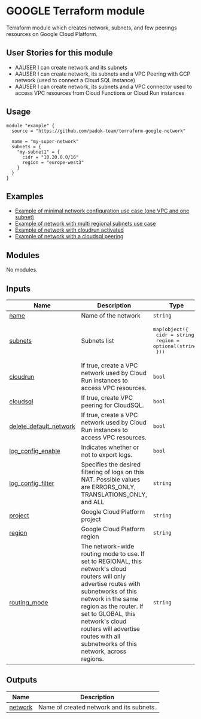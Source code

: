 # GOOGLE Terraform module

Terraform module which creates network, subnets, and few peerings resources on Google Cloud Platform.

## User Stories for this module

- AAUSER I can create network and its subnets
- AAUSER I can create network, its subnets and a VPC Peering with GCP network (used to connect a Cloud SQL instance)
- AAUSER I can create network, its subnets and a VPC connector used to access VPC resources from Cloud Functions or Cloud Run instances

## Usage

```hcl
module "example" {
  source = "https://github.com/padok-team/terraform-google-network"

  name = "my-super-network"
  subnets = {
    "my-subnet1" = {
      cidr = "10.20.0.0/16"
      region = "europe-west3"
    }
  }
}
```

## Examples

- [Example of minimal network configuration use case (one VPC and one subnet)](examples/minimal_network_configuration/main.tf)
- [Example of network with multi regional subnets use case](examples/multi_regional_subnets/main.tf)
- [Example of network with cloudrun activated](examples/cloudrun/main.tf)
- [Example of network with a cloudsql peering](examples/cloudsql/main.tf)

<!-- BEGIN_TF_DOCS -->
## Modules

No modules.

## Inputs

| Name | Description | Type | Default | Required |
|------|-------------|------|---------|:--------:|
| <a name="input_name"></a> [name](#input\_name) | Name of the network | `string` | n/a | yes |
| <a name="input_subnets"></a> [subnets](#input\_subnets) | Subnets list | <pre>map(object({<br>    cidr   = string<br>    region = optional(string)<br>  }))</pre> | n/a | yes |
| <a name="input_cloudrun"></a> [cloudrun](#input\_cloudrun) | If true, create a VPC network used by Cloud Run instances to access VPC resources. | `bool` | `false` | no |
| <a name="input_cloudsql"></a> [cloudsql](#input\_cloudsql) | If true, create VPC peering for CloudSQL. | `bool` | `false` | no |
| <a name="input_delete_default_network"></a> [delete\_default\_network](#input\_delete\_default\_network) | If true, create a VPC network used by Cloud Run instances to access VPC resources. | `bool` | `false` | no |
| <a name="input_log_config_enable"></a> [log\_config\_enable](#input\_log\_config\_enable) | Indicates whether or not to export logs. | `bool` | `false` | no |
| <a name="input_log_config_filter"></a> [log\_config\_filter](#input\_log\_config\_filter) | Specifies the desired filtering of logs on this NAT. Possible values are ERRORS\_ONLY, TRANSLATIONS\_ONLY, and ALL | `string` | `"ERRORS_ONLY"` | no |
| <a name="input_project"></a> [project](#input\_project) | Google Cloud Platform project | `string` | `null` | no |
| <a name="input_region"></a> [region](#input\_region) | Google Cloud Platform region | `string` | `null` | no |
| <a name="input_routing_mode"></a> [routing\_mode](#input\_routing\_mode) | The network-wide routing mode to use. If set to REGIONAL, this network's cloud routers will only advertise routes with subnetworks of this network in the same region as the router. If set to GLOBAL, this network's cloud routers will advertise routes with all subnetworks of this network, across regions. | `string` | `"REGIONAL"` | no |

## Outputs

| Name | Description |
|------|-------------|
| <a name="output_network"></a> [network](#output\_network) | Name of created network and its subnets. |
<!-- END_TF_DOCS -->
